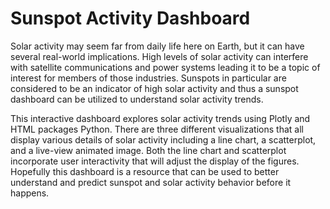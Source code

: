 # Sunspot Activity Dashboard

Solar activity may seem far from daily life here on Earth, but it can have several real-world implications. High levels of solar activity can interfere with satellite communications and power systems leading it to be a topic of interest for members of those industries. Sunspots in particular are considered to be an indicator of high solar activity and thus a sunspot dashboard can be utilized to understand solar activity trends.

This interactive dashboard explores solar activity trends using Plotly and HTML packages Python. There are three different visualizations that all display various details of solar activity including a line chart, a scatterplot, and a live-view animated image. Both the line chart and scatterplot incorporate user interactivity that will adjust the display of the figures. Hopefully this dashboard is a resource that can be used to better understand and predict sunspot and solar activity behavior before it happens.
